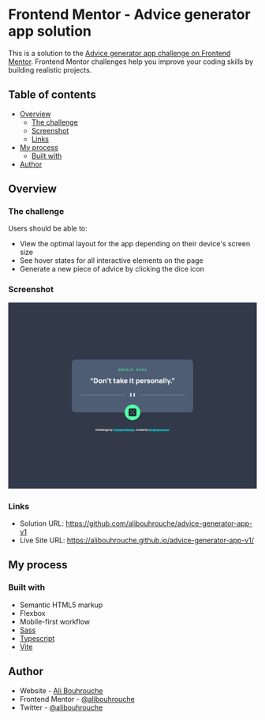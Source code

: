 # Frontend Mentor - Advice generator app solution

This is a solution to the [Advice generator app challenge on Frontend Mentor](https://www.frontendmentor.io/challenges/advice-generator-app-QdUG-13db). Frontend Mentor challenges help you improve your coding skills by building realistic projects.

## Table of contents

- [Overview](#overview)
  - [The challenge](#the-challenge)
  - [Screenshot](#screenshot)
  - [Links](#links)
- [My process](#my-process)
  - [Built with](#built-with)
- [Author](#author)

## Overview

### The challenge

Users should be able to:

- View the optimal layout for the app depending on their device's screen size
- See hover states for all interactive elements on the page
- Generate a new piece of advice by clicking the dice icon

### Screenshot

![](./screenshot.jpg)

### Links

- Solution URL: https://github.com/alibouhrouche/advice-generator-app-v1
- Live Site URL: https://alibouhrouche.github.io/advice-generator-app-v1/

## My process

### Built with

- Semantic HTML5 markup
- Flexbox
- Mobile-first workflow
- [Sass](https://sass-lang.com/)
- [Typescript](https://www.typescriptlang.org/)
- [Vite](https://vitejs.dev/)

## Author

- Website - [Ali Bouhrouche](https://ali.js.org)
- Frontend Mentor - [@alibouhrouche](https://www.frontendmentor.io/profile/alibouhrouche)
- Twitter - [@alibouhrouche](https://twitter.com/alibouhrouche)
